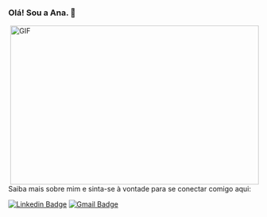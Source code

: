 ### Olá! Sou a Ana. 👋

<img align="right" alt="GIF" src="https://github.com/karinecorreia/karinebcorreia/blob/main/miau.gif?raw=true" width="500" height="320" />




Saiba mais sobre mim e sinta-se à vontade para se conectar comigo aqui:


[![Linkedin Badge](https://img.shields.io/badge/LinkedIn-0077B5?style=for-the-badge&logo=linkedin&logoColor=whitee&link=https://www.linkedin.com/in/joãovictorporto//)](https://www.linkedin.com/in/karine-correia-3908a7213//)
[![Gmail Badge](https://img.shields.io/badge/Gmail-D14836?style=for-the-badge&logo=gmail&logoColor=white&link=mailto:karinebcorreia@gmail.com)](mailto:karinebcorreia@gmail.com)
